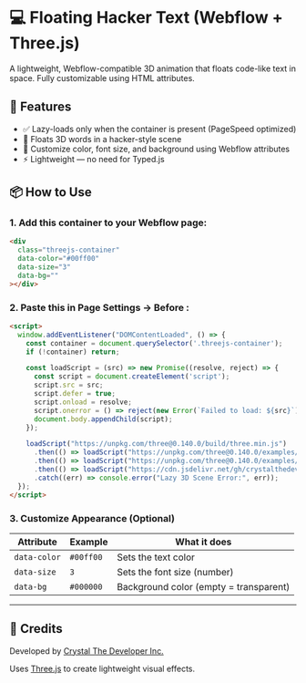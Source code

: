 # 💻 Floating Hacker Text (Webflow + Three.js)

A lightweight, Webflow-compatible 3D animation that floats code-like text in space. Fully customizable using HTML attributes.

## 🚀 Features

- ✅ Lazy-loads only when the container is present (PageSpeed optimized)
- 🎯 Floats 3D words in a hacker-style scene
- 🎨 Customize color, font size, and background using Webflow attributes
- ⚡ Lightweight — no need for Typed.js

## 📦 How to Use

### 1. Add this container to your Webflow page:

```html
<div
  class="threejs-container"
  data-color="#00ff00"
  data-size="3"
  data-bg=""
></div>
```

### 2. Paste this in Page Settings → Before </body>:

```html
<script>
  window.addEventListener("DOMContentLoaded", () => {
    const container = document.querySelector('.threejs-container');
    if (!container) return;

    const loadScript = (src) => new Promise((resolve, reject) => {
      const script = document.createElement('script');
      script.src = src;
      script.defer = true;
      script.onload = resolve;
      script.onerror = () => reject(new Error(`Failed to load: ${src}`));
      document.body.appendChild(script);
    });

    loadScript("https://unpkg.com/three@0.140.0/build/three.min.js")
      .then(() => loadScript("https://unpkg.com/three@0.140.0/examples/js/loaders/FontLoader.js"))
      .then(() => loadScript("https://unpkg.com/three@0.140.0/examples/js/geometries/TextGeometry.js"))
      .then(() => loadScript("https://cdn.jsdelivr.net/gh/crystalthedeveloper/floating-hacker-text@v1.2.0/floating-hacker-text.js"))
      .catch((err) => console.error("Lazy 3D Scene Error:", err));
  });
</script>
```

### 3. Customize Appearance (Optional)

| Attribute     | Example       | What it does                          |
| ------------- | ------------- | ------------------------------------- |
| `data-color`  | `#00ff00`     | Sets the text color                   |
| `data-size`   | `3`           | Sets the font size (number)           |
| `data-bg`     | `#000000`     | Background color (empty = transparent)|

---

## 🙌 Credits

Developed by [Crystal The Developer Inc.](https://www.crystalthedeveloper.ca)

Uses [Three.js](https://threejs.org/) to create lightweight visual effects.
